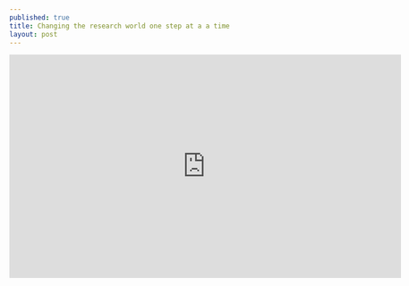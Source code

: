 ```yaml
---
published: true
title: Changing the research world one step at a a time
layout: post
---
```




<iframe width="700" height="400" frameborder="0" scrolling="no" src="https://plot.ly/~katuns/1.embed"></iframe>

